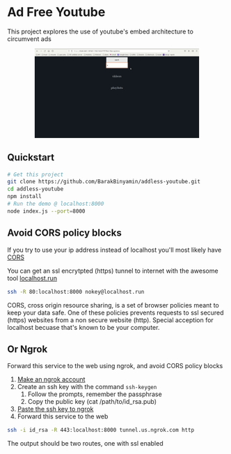 # Ad Free Youtube
This project explores the use of youtube's embed architecture to circumvent ads
<p align="center">
<img width="75%" src="demo.gif"/>
</p>

## Quickstart
```bash
# Get this project
git clone https://github.com/BarakBinyamin/addless-youtube.git
cd addless-youtube
npm install
# Run the demo @ localhost:8000
node index.js --port=8000
```

## Avoid CORS policy blocks
If you try to use your ip address instead of localhost you'll most likely have [CORS](https://developer.mozilla.org/en-US/docs/Web/HTTP/CORS)

You can get an ssl encrytpted (https) tunnel to internet with the awesome tool [localhost.run](https://localhost.run/)
```bash
ssh -R 80:localhost:8000 nokey@localhost.run
```

CORS, cross origin resource sharing, is a set of browser policies meant to keep your data safe. One of these policies prevents requests to ssl secured (https) websites from a non secure website (http). Special acception for localhost becuase that's known to be your computer.

## Or Ngrok
Forward this service to the web using ngrok, and avoid CORS policy blocks
1. [Make an ngrok account](https://ngrok.com/)
2. Create an ssh key with the command `ssh-keygen`
   1. Follow the prompts, remember the passphrase 
   2. Copy the public key (cat /path/to/id_rsa.pub)
3. [Paste the ssh key to ngrok](https://dashboard.ngrok.com/tunnels/ssh-keys)
4. Forward this service to the web
```bash
ssh -i id_rsa -R 443:localhost:8000 tunnel.us.ngrok.com http
```
The output should be two routes, one with ssl enabled
